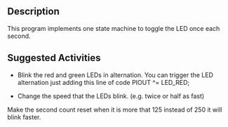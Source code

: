 ## Description

This program implements one state machine to toggle the LED once each second.

## Suggested Activities

* Blink the red and green LEDs in alternation.
You can trigger the LED alternation just adding this line of code PIOUT ^= LED_RED;


* Change the speed that the LEDs blink.  (e.g. twice or half as fast)

Make the second count reset when it is more that 125 instead of 250 it will
blink faster.
